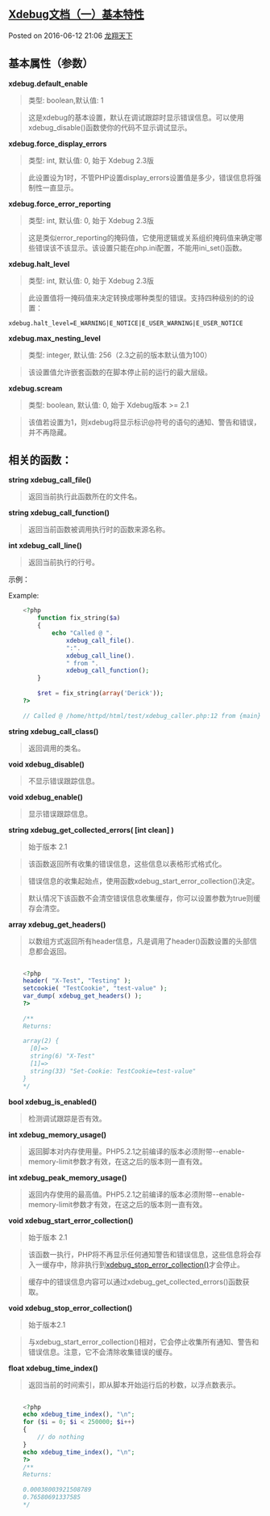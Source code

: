 ## [Xdebug文档（一）基本特性][0] 

Posted on 2016-06-12 21:06 [龙翔天下][1]

## 基本属性（参数）

**xdebug.default_enable**

> 类型:  boolean,默认值:  1

> 这是xdebug的基本设置，默认在调试跟踪时显示错误信息。可以使用xdebug_disable()函数使你的代码不显示调试显示。

**xdebug.force_display_errors**

> 类型:  int, 默认值:  0, 始于 Xdebug 2.3版

> 此设置设为1时，不管PHP设置display_errors设置值是多少，错误信息将强制性一直显示。

**xdebug.force_error_reporting**

> 类型:  int, 默认值:  0, 始于 Xdebug 2.3版

> 这是类似error_reporting的掩码值，它使用逻辑或关系组织掩码值来确定哪些错误该不该显示。该设置只能在php.ini配置，不能用ini_set()函数。

**xdebug.halt_level**

> 类型:  int, 默认值:  0, 始于 Xdebug 2.3版

> 此设置值将一掩码值来决定转换成哪种类型的错误。支持四种级别的的设置：

    xdebug.halt_level=E_WARNING|E_NOTICE|E_USER_WARNING|E_USER_NOTICE  
  
  
**xdebug.max_nesting_level**

> 类型:  integer, 默认值:  256（2.3之前的版本默认值为100）

> 该设置值允许嵌套函数的在脚本停止前的运行的最大层级。

**xdebug.scream**

> 类型:  boolean, 默认值:  0, 始于 Xdebug版本 >= 2.1

> 该值若设置为1，则xdebug将显示标识@符号的语句的通知、警告和错误，并不再隐藏。

## 相关的函数：

**string xdebug_call_file()**

> 返回当前执行此函数所在的文件名。

**string xdebug_call_function()**

> 返回当前函数被调用执行时的函数来源名称。

**int xdebug_call_line()**

> 返回当前执行的行号。

示例：

Example:
```php
    <?php
        function fix_string($a)
        {
            echo "Called @ ".
                xdebug_call_file().
                ":".
                xdebug_call_line().
                " from ".
                xdebug_call_function();
        }
    
        $ret = fix_string(array('Derick'));
    ?>
    
    // Called @ /home/httpd/html/test/xdebug_caller.php:12 from {main}
```

**string xdebug_call_class()**

> 返回调用的类名。

**void xdebug_disable()**

> 不显示错误跟踪信息。

**void xdebug_enable()**

> 显示错误跟踪信息。

**string xdebug_get_collected_errors(  [int clean] )**

> 始于版本 2.1

> 该函数返回所有收集的错误信息，这些信息以表格形式格式化。

> 错误信息的收集起始点，使用函数xdebug_start_error_collection()决定。

> 默认情况下该函数不会清空错误信息收集缓存，你可以设置参数为true则缓存会清空。

**array xdebug_get_headers()**

> 以数组方式返回所有header信息，凡是调用了header()函数设置的头部信息都会返回。

 
```php

    <?php
    header( "X-Test", "Testing" );
    setcookie( "TestCookie", "test-value" );
    var_dump( xdebug_get_headers() );
    ?>
    
    /**
    Returns:
    
    array(2) {
      [0]=>
      string(6) "X-Test"
      [1]=>
      string(33) "Set-Cookie: TestCookie=test-value"
    }
    */
```

**bool xdebug_is_enabled()**

> 检测调试跟踪是否有效。

**int xdebug_memory_usage()**

> 返回脚本对内存使用量。PHP5.2.1之前编译的版本必须附带--enable-memory-limit参数才有效，在这之后的版本则一直有效。

**int xdebug_peak_memory_usage()**

> 返回内存使用的最高值。PHP5.2.1之前编译的版本必须附带--enable-memory-limit参数才有效，在这之后的版本则一直有效。

**void xdebug_start_error_collection()**

> 始于版本 2.1

> 该函数一执行，PHP将不再显示任何通知警告和错误信息，这些信息将会存入一缓存中，除非执行到[xdebug_stop_error_collection()][4]才会停止。

> 缓存中的错误信息内容可以通过xdebug_get_collected_errors()函数获取。

**void xdebug_stop_error_collection()**

> 始于版本2.1

> 与xdebug_start_error_collection()相对，它会停止收集所有通知、警告和错误信息。注意，它不会清除收集错误的缓存。

**float xdebug_time_index()**

> 返回当前的时间索引，即从脚本开始运行后的秒数，以浮点数表示。

 
```php

    <?php
    echo xdebug_time_index(), "\n";
    for ($i = 0; $i < 250000; $i++)
    {
        // do nothing
    }
    echo xdebug_time_index(), "\n";
    ?>
    /**
    Returns:
    
    0.00038003921508789
    0.76580691337585
    */
```

[0]: http://www.cnblogs.com/xiwang6428/p/5578412.html
[1]: http://www.cnblogs.com/xiwang6428/
[2]: https://i.cnblogs.com/EditPosts.aspx?postid=5578412
[3]: #
[4]: https://xdebug.org/docs/all_functions#xdebug_stop_error_collection